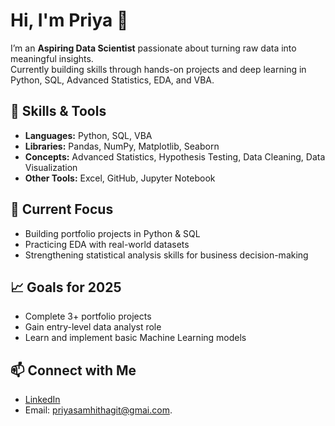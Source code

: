 # Hi, I'm Priya 👋

I’m an **Aspiring Data Scientist** passionate about turning raw data into meaningful insights.  
Currently building skills through hands-on projects and deep learning in Python, SQL, Advanced Statistics, EDA, and VBA.

## 🔧 Skills & Tools
- **Languages:** Python, SQL, VBA  
- **Libraries:** Pandas, NumPy, Matplotlib, Seaborn  
- **Concepts:** Advanced Statistics, Hypothesis Testing, Data Cleaning, Data Visualization  
- **Other Tools:** Excel, GitHub, Jupyter Notebook

## 📂 Current Focus
- Building portfolio projects in Python & SQL  
- Practicing EDA with real-world datasets  
- Strengthening statistical analysis skills for business decision-making

## 📈 Goals for 2025
- Complete 3+ portfolio projects  
- Gain entry-level data analyst role  
- Learn and implement basic Machine Learning models

## 📫 Connect with Me
- [LinkedIn](www.linkedin.com/in/priya-samhitha-nistala-b65012277)  
- Email: priyasamhithagit@gmai.com.
